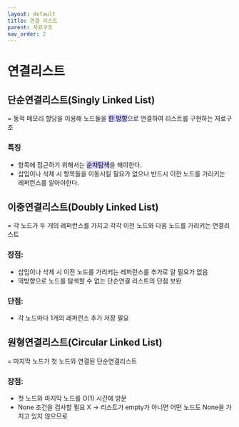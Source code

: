 ```yaml
---
layout: default
title: 연결 리스트
parent: 자료구조
nav_order: 2
---
```


# 연결리스트

## 단순연결리스트(Singly Linked List)

= 동적 메모리 할당을 이용해 노드들을 <mark style='background-color: #ccccff'>한 방향</mark>으로 연결하여 리스트를 구현하는 자료구조

### 특징

- 항목에 접근하기 위해서는 <mark style='background-color: #ccccff'>순차탐색</mark>을 해야한다.
- 삽입이나 삭제 시 항목들을 이동시킬 필요가 없으나  반드시 이전 노드를 가리키는 레퍼런스를 알아야한다. 

## 이중연결리스트(Doubly Linked List)

= 각 노드가 두 개의 레퍼런스를 가지고 각각 이전 노드와 다음 노드를 가리키는 연결리스트

### 장점:

- 삽입이나 삭제 시 이전 노드를 가리키는 레퍼런스를 추가로 알 필요가 없음
- 역방향으로 노드를 탐색할 수 없는 단순연결 리스트의 단점 보완

### 단점:

- 각 노드마다 1개의 레퍼런스 추가 저장 필요

## 원형연결리스트(Circular Linked List)

= 마지막 노드가 첫 노드와 연결된 단순연결리스트

### 장점:

- 첫 노드와 마지막 노드를 O(1) 시간에 방문
- None 조건을 검사할 필요 X
  -> 리스트가 empty가 아니면 어떤 노드도 None을 가지고 있지 않으므로
